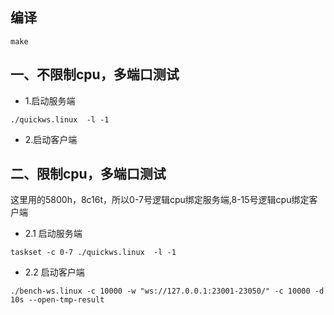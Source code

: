 ## 编译

```console
make
```

## 一、不限制cpu，多端口测试

* 1.启动服务端

```console
./quickws.linux  -l -1
```

* 2.启动客户端

## 二、限制cpu，多端口测试

这里用的5800h，8c16t，所以0-7号逻辑cpu绑定服务端,8-15号逻辑cpu绑定客户端

* 2.1 启动服务端

```console
taskset -c 0-7 ./quickws.linux  -l -1
```

* 2.2 启动客户端

```console
./bench-ws.linux -c 10000 -w "ws://127.0.0.1:23001-23050/" -c 10000 -d 10s --open-tmp-result
```

